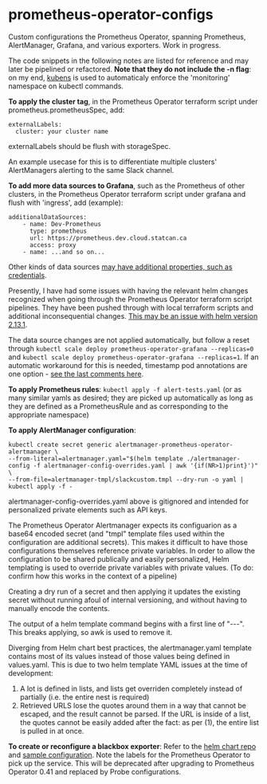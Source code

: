 # prometheus-operator-configs

Custom configurations the Prometheus Operator, spanning Prometheus, AlertManager, Grafana, and various exporters. Work in progress.

The code snippets in the following notes are listed for reference and may later be pipelined or refactored. **Note that they do not include the -n flag**: on my end, [kubens](https://github.com/ahmetb/kubectx) is used to automaticaly enforce the 'monitoring' namespace on kubectl commands. 

**To apply the cluster tag**, in the Prometheus Operator terraform script under prometheus.prometheusSpec, add: 

```
externalLabels:
  cluster: your cluster name
```

externalLabels should be flush with storageSpec.

An example usecase for this is to differentiate multiple clusters' AlertManagers alerting to the same Slack channel.

**To add more data sources to Grafana**, such as the Prometheus of other clusters, in the Prometheus Operator terraform script under grafana and flush with 'ingress', add (example):

```
additionalDataSources:
    - name: Dev-Prometheus
      type: prometheus
      url: https://prometheus.dev.cloud.statcan.ca
      access: proxy
    - name: ...and so on...
```

Other kinds of data sources [may have additional properties, such as credentials](https://grafana.com/docs/grafana/latest/administration/provisioning/#datasources). 

Presently, I have had some issues with having the relevant helm changes recognized when going through the Prometheus Operator terraform script pipelines. They have been pushed through with local terraform scripts and additional inconsequential changes. [This may be an issue with helm version 2.13.1](https://github.com/helm/helm/issues/5915).

The data source changes are not applied automatically, but follow a reset through `kubectl scale deploy prometheus-operator-grafana --replicas=0` and `kubectl scale deploy prometheus-operator-grafana --replicas=1`. If an automatic workaround for this is needed, timestamp pod annotations are one option - [see the last comments here](https://github.com/coreos/prometheus-operator/issues/1909).

**To apply Prometheus rules**: `kubectl apply -f alert-tests.yaml` (or as many similar yamls as desired; they are picked up automatically as long as they are defined as a PrometheusRule and as corresponding to the appropriate namespace)

**To apply AlertManager configuration**:

```
kubectl create secret generic alertmanager-prometheus-operator-alertmanager \
--from-literal=alertmanager.yaml="$(helm template ./alertmanager-config -f alertmanager-config-overrides.yaml | awk '{if(NR>1)print}')" \
--from-file=alertmanager-tmpl/slackcustom.tmpl --dry-run -o yaml | kubectl apply -f -
```

alertmanager-config-overrides.yaml above is gitignored and intended for personalized private elements such as API keys.

The Prometheus Operator Alertmanager expects its configuarion as a base64 encoded secret (and "tmpl" template files used within the configuration are additional secrets). This makes it difficult to have those configurations themselves reference private variables. In order to allow the configuration to be shared publically and easily personalized, Helm templating is used to override private variables with private values. (To do: confirm how this works in the context of a pipeline)

Creating a dry run of a secret and then applying it updates the existing secret without running afoul of internal versioning, and without having to manually encode the contents.

The output of a helm template command begins with a first line of "---". This breaks applying, so awk is used to remove it.


Diverging from Helm chart best practices, the alertmanager.yaml template contains most of its values instead of those values being defined in values.yaml. This is due to two helm template YAML issues at the time of development: 

1. A lot is defined in lists, and lists get overriden completely instead of partially (i.e. the entire nest is required)
2. Retrieved URLS lose the quotes around them in a way that cannot be escaped, and the result cannot be parsed. If the URL is inside of a list, the quotes cannot be easily added after the fact: as per (1), the entire list is pulled in at once.

**To create or reconfigure a blackbox exporter**:
Refer to the [helm chart repo](https://github.com/helm/charts/tree/master/stable/prometheus-blackbox-exporter) and [sample configuration](blackbox-exporter/config.yaml). Note the labels for the Prometheus Operator to pick up the service. This will be deprecated after upgrading to Prometheus Operator 0.41 and replaced by Probe configurations. 
